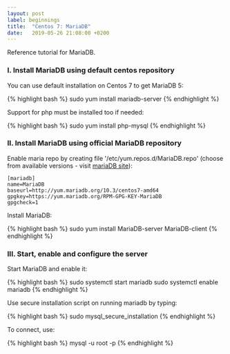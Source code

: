 ```yaml
---
layout: post
label: beginnings
title:  "Centos 7: MariaDB"
date:   2019-05-26 21:08:00 +0200
---
```


Reference tutorial for MariaDB.

### I. Install MariaDB using default centos repository

You can use default installation on Centos 7 to get MariaDB 5:

{% highlight bash %}
sudo yum install mariadb-server
{% endhighlight %}

Support for php must be installed too if needed:

{% highlight bash %}
sudo yum install php-mysql
{% endhighlight %}

### II. Install MariaDB using official MariaDB repository

Enable maria repo by creating file '/etc/yum.repos.d/MariaDB.repo' (choose from available versions - visit [mariaDB site][mariasite]):

```
[mariadb]
name=MariaDB
baseurl=http://yum.mariadb.org/10.3/centos7-amd64
gpgkey=https://yum.mariadb.org/RPM-GPG-KEY-MariaDB
gpgcheck=1
```

Install MariaDB:

{% highlight bash %}
sudo yum install MariaDB-server MariaDB-client
{% endhighlight %}

### III. Start, enable and configure the server

Start MariaDB and enable it:

{% highlight bash %}
sudo systemctl start mariadb
sudo systemctl enable mariadb
{% endhighlight %}

Use secure installation script on running mariadb by typing:

{% highlight bash %}
sudo mysql_secure_installation
{% endhighlight %}

To connect, use:

{% highlight bash %}
mysql -u root -p
{% endhighlight %}

[mariasite]: https://downloads.mariadb.org/mariadb/repositories/#mirror=icm&distro=CentOS
